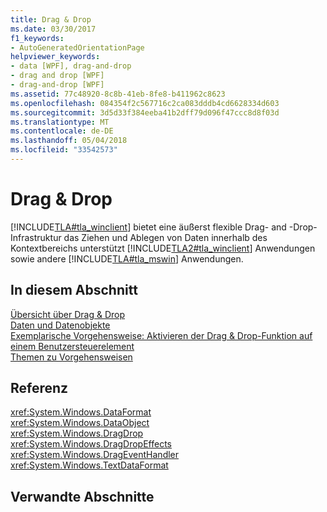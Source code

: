 ```yaml
---
title: Drag & Drop
ms.date: 03/30/2017
f1_keywords:
- AutoGeneratedOrientationPage
helpviewer_keywords:
- data [WPF], drag-and-drop
- drag and drop [WPF]
- drag-and-drop [WPF]
ms.assetid: 77c48920-8c8b-41eb-8fe8-b411962c8623
ms.openlocfilehash: 084354f2c567716c2ca083dddb4cd6628334d603
ms.sourcegitcommit: 3d5d33f384eeba41b2dff79d096f47ccc8d8f03d
ms.translationtype: MT
ms.contentlocale: de-DE
ms.lasthandoff: 05/04/2018
ms.locfileid: "33542573"
---
```

# <a name="drag-and-drop"></a>Drag & Drop
[!INCLUDE[TLA#tla_winclient](../../../../includes/tlasharptla-winclient-md.md)] bietet eine äußerst flexible Drag- and -Drop-Infrastruktur das Ziehen und Ablegen von Daten innerhalb des Kontextbereichs unterstützt [!INCLUDE[TLA2#tla_winclient](../../../../includes/tla2sharptla-winclient-md.md)] Anwendungen sowie andere [!INCLUDE[TLA#tla_mswin](../../../../includes/tlasharptla-mswin-md.md)] Anwendungen.  
  
## <a name="in-this-section"></a>In diesem Abschnitt  
 [Übersicht über Drag & Drop](../../../../docs/framework/wpf/advanced/drag-and-drop-overview.md)  
 [Daten und Datenobjekte](../../../../docs/framework/wpf/advanced/data-and-data-objects.md)  
 [Exemplarische Vorgehensweise: Aktivieren der Drag & Drop-Funktion auf einem Benutzersteuerelement](../../../../docs/framework/wpf/advanced/walkthrough-enabling-drag-and-drop-on-a-user-control.md)  
 [Themen zu Vorgehensweisen](../../../../docs/framework/wpf/advanced/drag-and-drop-how-to-topics.md)  
  
## <a name="reference"></a>Referenz  
 <xref:System.Windows.DataFormat>  
  <xref:System.Windows.DataObject>  
  <xref:System.Windows.DragDrop>  
  <xref:System.Windows.DragDropEffects>  
  <xref:System.Windows.DragEventHandler>  
  <xref:System.Windows.TextDataFormat>  
  
## <a name="related-sections"></a>Verwandte Abschnitte
